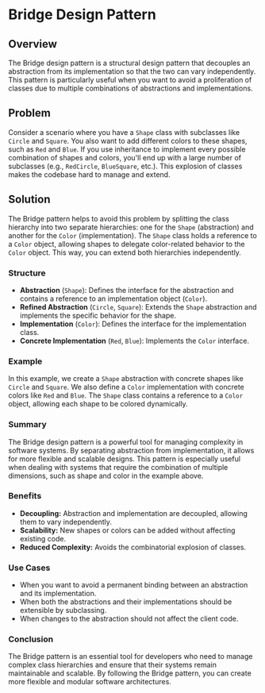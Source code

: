 # Bridge Design Pattern

## Overview

The Bridge design pattern is a structural design pattern that decouples an abstraction from its implementation so that the two can vary independently. This pattern is particularly useful when you want to avoid a proliferation of classes due to multiple combinations of abstractions and implementations.

## Problem

Consider a scenario where you have a `Shape` class with subclasses like `Circle` and `Square`. You also want to add different colors to these shapes, such as `Red` and `Blue`. If you use inheritance to implement every possible combination of shapes and colors, you'll end up with a large number of subclasses (e.g., `RedCircle`, `BlueSquare`, etc.). This explosion of classes makes the codebase hard to manage and extend.

## Solution

The Bridge pattern helps to avoid this problem by splitting the class hierarchy into two separate hierarchies: one for the `Shape` (abstraction) and another for the `Color` (implementation). The `Shape` class holds a reference to a `Color` object, allowing shapes to delegate color-related behavior to the `Color` object. This way, you can extend both hierarchies independently.

### Structure

- **Abstraction** (`Shape`): Defines the interface for the abstraction and contains a reference to an implementation object (`Color`).
- **Refined Abstraction** (`Circle`, `Square`): Extends the `Shape` abstraction and implements the specific behavior for the shape.
- **Implementation** (`Color`): Defines the interface for the implementation class.
- **Concrete Implementation** (`Red`, `Blue`): Implements the `Color` interface.

### Example

In this example, we create a `Shape` abstraction with concrete shapes like `Circle` and `Square`. We also define a `Color` implementation with concrete colors like `Red` and `Blue`. The `Shape` class contains a reference to a `Color` object, allowing each shape to be colored dynamically.

### Summary

The Bridge design pattern is a powerful tool for managing complexity in software systems. By separating abstraction from implementation, it allows for more flexible and scalable designs. This pattern is especially useful when dealing with systems that require the combination of multiple dimensions, such as shape and color in the example above.

### Benefits

- **Decoupling:** Abstraction and implementation are decoupled, allowing them to vary independently.
- **Scalability:** New shapes or colors can be added without affecting existing code.
- **Reduced Complexity:** Avoids the combinatorial explosion of classes.

### Use Cases

- When you want to avoid a permanent binding between an abstraction and its implementation.
- When both the abstractions and their implementations should be extensible by subclassing.
- When changes to the abstraction should not affect the client code.

### Conclusion

The Bridge pattern is an essential tool for developers who need to manage complex class hierarchies and ensure that their systems remain maintainable and scalable. By following the Bridge pattern, you can create more flexible and modular software architectures.
